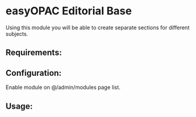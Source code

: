easyOPAC Editorial Base
==========

Using this module you will be able to create separate sections for different subjects.

## Requirements:

## Configuration:
Enable module on @/admin/modules page list.

## Usage:
